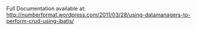 Full Documentation available at: http://numberformat.wordpress.com/2011/03/28/using-datamanagers-to-perform-crud-using-ibatis/
